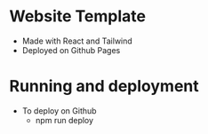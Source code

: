 # Website Template

- Made with React and Tailwind
- Deployed on Github Pages

# Running and deployment

- To deploy on Github
  - npm run deploy

